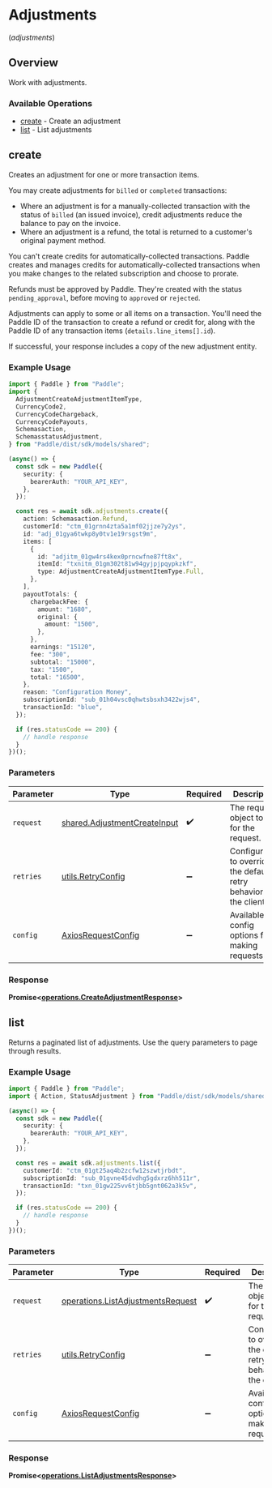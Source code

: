 # Adjustments
(*adjustments*)

## Overview

Work with adjustments.

### Available Operations

* [create](#create) - Create an adjustment
* [list](#list) - List adjustments

## create

Creates an adjustment for one or more transaction items.

You may create adjustments for `billed` or `completed` transactions:

* Where an adjustment is for a manually-collected transaction with the status of `billed` (an issued invoice), credit adjustments reduce the balance to pay on the invoice.
* Where an adjustment is a refund, the total is returned to a customer's original payment method.

You can't create credits for automatically-collected transactions. Paddle creates and manages credits for automatically-collected transactions when you make changes to the related subscription and choose to prorate.

Refunds must be approved by Paddle. They're created with the status `pending_approval`, before moving to `approved` or `rejected`.

Adjustments can apply to some or all items on a transaction. You'll need the Paddle ID of the transaction to create a refund or credit for,
along with the Paddle ID of any transaction items (`details.line_items[].id`).

If successful, your response includes a copy of the new adjustment entity.

### Example Usage

```typescript
import { Paddle } from "Paddle";
import {
  AdjustmentCreateAdjustmentItemType,
  CurrencyCode2,
  CurrencyCodeChargeback,
  CurrencyCodePayouts,
  Schemasaction,
  SchemasstatusAdjustment,
} from "Paddle/dist/sdk/models/shared";

(async() => {
  const sdk = new Paddle({
    security: {
      bearerAuth: "YOUR_API_KEY",
    },
  });

  const res = await sdk.adjustments.create({
    action: Schemasaction.Refund,
    customerId: "ctm_01grnn4zta5a1mf02jjze7y2ys",
    id: "adj_01gya6twkp8y0tv1e19rsgst9m",
    items: [
      {
        id: "adjitm_01gw4rs4kex0prncwfne87ft8x",
        itemId: "txnitm_01gm302t81w94gyjpjpqypkzkf",
        type: AdjustmentCreateAdjustmentItemType.Full,
      },
    ],
    payoutTotals: {
      chargebackFee: {
        amount: "1680",
        original: {
          amount: "1500",
        },
      },
      earnings: "15120",
      fee: "300",
      subtotal: "15000",
      tax: "1500",
      total: "16500",
    },
    reason: "Configuration Money",
    subscriptionId: "sub_01h04vsc0qhwtsbsxh3422wjs4",
    transactionId: "blue",
  });

  if (res.statusCode == 200) {
    // handle response
  }
})();
```

### Parameters

| Parameter                                                                    | Type                                                                         | Required                                                                     | Description                                                                  |
| ---------------------------------------------------------------------------- | ---------------------------------------------------------------------------- | ---------------------------------------------------------------------------- | ---------------------------------------------------------------------------- |
| `request`                                                                    | [shared.AdjustmentCreateInput](../../models/shared/adjustmentcreateinput.md) | :heavy_check_mark:                                                           | The request object to use for the request.                                   |
| `retries`                                                                    | [utils.RetryConfig](../../models/utils/retryconfig.md)                       | :heavy_minus_sign:                                                           | Configuration to override the default retry behavior of the client.          |
| `config`                                                                     | [AxiosRequestConfig](https://axios-http.com/docs/req_config)                 | :heavy_minus_sign:                                                           | Available config options for making requests.                                |


### Response

**Promise<[operations.CreateAdjustmentResponse](../../models/operations/createadjustmentresponse.md)>**


## list

Returns a paginated list of adjustments. Use the query parameters to page through results.

### Example Usage

```typescript
import { Paddle } from "Paddle";
import { Action, StatusAdjustment } from "Paddle/dist/sdk/models/shared";

(async() => {
  const sdk = new Paddle({
    security: {
      bearerAuth: "YOUR_API_KEY",
    },
  });

  const res = await sdk.adjustments.list({
    customerId: "ctm_01gt25aq4b2zcfw12szwtjrbdt",
    subscriptionId: "sub_01gvne45dvdhg5gdxrz6hh511r",
    transactionId: "txn_01gw225vv6tjbb5gnt062a3k5v",
  });

  if (res.statusCode == 200) {
    // handle response
  }
})();
```

### Parameters

| Parameter                                                                              | Type                                                                                   | Required                                                                               | Description                                                                            |
| -------------------------------------------------------------------------------------- | -------------------------------------------------------------------------------------- | -------------------------------------------------------------------------------------- | -------------------------------------------------------------------------------------- |
| `request`                                                                              | [operations.ListAdjustmentsRequest](../../models/operations/listadjustmentsrequest.md) | :heavy_check_mark:                                                                     | The request object to use for the request.                                             |
| `retries`                                                                              | [utils.RetryConfig](../../models/utils/retryconfig.md)                                 | :heavy_minus_sign:                                                                     | Configuration to override the default retry behavior of the client.                    |
| `config`                                                                               | [AxiosRequestConfig](https://axios-http.com/docs/req_config)                           | :heavy_minus_sign:                                                                     | Available config options for making requests.                                          |


### Response

**Promise<[operations.ListAdjustmentsResponse](../../models/operations/listadjustmentsresponse.md)>**

